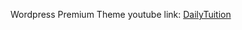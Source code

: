  Wordpress Premium Theme
 youtube link: [DailyTuition](https://www.youtube.com/watch?v=0BtgBk10QUY&list=PLynWqC6VC9KMtJCYFJ2rtTRYqvM0rWFpB&index=29)